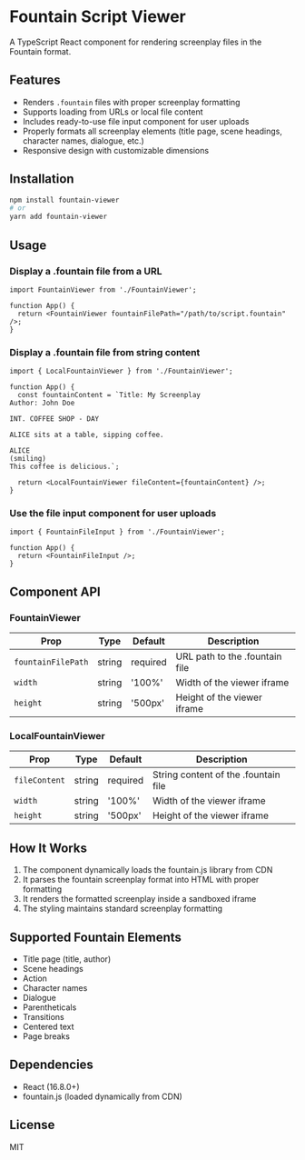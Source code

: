 # Fountain Script Viewer

A TypeScript React component for rendering screenplay files in the Fountain format.

## Features

- Renders `.fountain` files with proper screenplay formatting
- Supports loading from URLs or local file content
- Includes ready-to-use file input component for user uploads
- Properly formats all screenplay elements (title page, scene headings, character names, dialogue, etc.)
- Responsive design with customizable dimensions

## Installation

```bash
npm install fountain-viewer
# or
yarn add fountain-viewer
```

## Usage

### Display a .fountain file from a URL

```tsx
import FountainViewer from './FountainViewer';

function App() {
  return <FountainViewer fountainFilePath="/path/to/script.fountain" />;
}
```

### Display a .fountain file from string content

```tsx
import { LocalFountainViewer } from './FountainViewer';

function App() {
  const fountainContent = `Title: My Screenplay
Author: John Doe

INT. COFFEE SHOP - DAY

ALICE sits at a table, sipping coffee.

ALICE
(smiling)
This coffee is delicious.`;

  return <LocalFountainViewer fileContent={fountainContent} />;
}
```

### Use the file input component for user uploads

```tsx
import { FountainFileInput } from './FountainViewer';

function App() {
  return <FountainFileInput />;
}
```

## Component API

### FountainViewer

| Prop | Type | Default | Description |
|------|------|---------|-------------|
| `fountainFilePath` | string | required | URL path to the .fountain file |
| `width` | string | '100%' | Width of the viewer iframe |
| `height` | string | '500px' | Height of the viewer iframe |

### LocalFountainViewer

| Prop | Type | Default | Description |
|------|------|---------|-------------|
| `fileContent` | string | required | String content of the .fountain file |
| `width` | string | '100%' | Width of the viewer iframe |
| `height` | string | '500px' | Height of the viewer iframe |

## How It Works

1. The component dynamically loads the fountain.js library from CDN
2. It parses the fountain screenplay format into HTML with proper formatting
3. It renders the formatted screenplay inside a sandboxed iframe
4. The styling maintains standard screenplay formatting

## Supported Fountain Elements

- Title page (title, author)
- Scene headings
- Action
- Character names
- Dialogue
- Parentheticals
- Transitions
- Centered text
- Page breaks

## Dependencies

- React (16.8.0+)
- fountain.js (loaded dynamically from CDN)

## License

MIT
